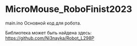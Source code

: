 # MicroMouse_RoboFinist2023

main.ino Основной код для робота.

Библиотека может быть найдена здесь: https://github.com/Ni3nayka/Robot_L298P
